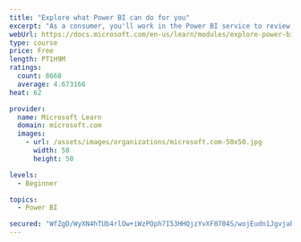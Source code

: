 ```yaml
---
title: "Explore what Power BI can do for you"
excerpt: "As a consumer, you'll work in the Power BI service to review and interact with content that has been shared with you. This module provides the foundational information that you need to work effectively in the Power BI service."
webUrl: https://docs.microsoft.com/en-us/learn/modules/explore-power-bi-service/
type: course
price: Free
length: PT1H9M
ratings:
  count: 8668
  average: 4.673166
heat: 62

provider:
  name: Microsoft Learn
  domain: microsoft.com
  images:
    - url: /assets/images/organizations/microsoft.com-50x50.jpg
      width: 50
      height: 50

levels:
  - Beginner

topics:
  - Power BI

secured: "WfZgD/WyXN4hTUb4rlOw+iWzPOph7I53HHQjzYvXF8704S/wojEudn1JgvjabWakQGpxwGx1R3lHqJ6sIe6nuUFYa6lasUyyr3HVPYPSioZHs4ATHiNVEINWP6zFgwZOY7k+IfM6JKZaekbIbq1eZUphuOtAWeQ8NV5hFuKw0b1jNdVB8xZvihEVumuF2nNKpYaZU8bHWbZq4dfV3uByde9TS/37C6d0h92Ur0lKPaDCY882GY4OaEXHSEdG0tP/uOq/Lz0ppWZlylQu7Fs7d6F2JWmxh5jqZ25PKZmGM6GOBw0t4OjrzSRCjYWsy9X3rtoAFb4t2vWTLOF0/KoNHriJNRLiYXQUibjB19PpflDPjMl7Mzlbwlce6Dv9Hde1o4Qx7YqTTJE/re+NDBI3GrXZH6t45X+ywp56M8ae1eE=;dGbUytY/QqR0qzumZQaL9Q=="
---
```


